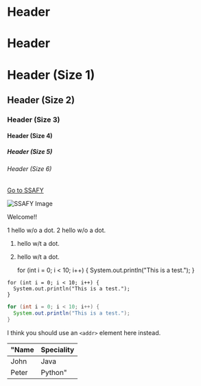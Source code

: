 <h1> Header
<H1> Header

# Header (Size 1)
## Header (Size 2)
### Header (Size 3)
#### Header (Size 4)
##### Header (Size 5)
###### Header (Size 6)

[Go to SSAFY](www.ssafy.com)

![SSAFY Image](https://edu.ssafy.com/asset/images/logo.png)

Welcome!!

1 hello w/o a dot.
2 hello w/o a dot.
1. hello w/t a dot.
2. hello w/t a dot.

    
    for (int i = 0; i < 10; i++) {
      System.out.println("This is a test.");
    }
    

```
for (int i = 0; i < 10; i++) {
  System.out.println("This is a test.");
}
```

```Java
for (int i = 0; i < 10; i++) {
  System.out.println("This is a test.");
}
```


I think you should use an
`<addr>` element here instead.

"Name | Speciality
-------- | -------------
John | Java
Peter | Python"
